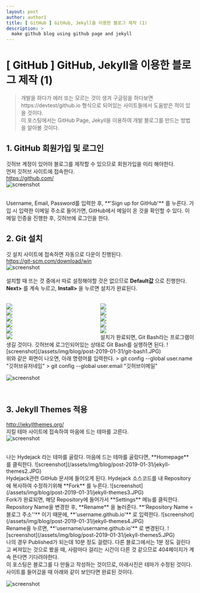 ```yaml
---
layout: post
author: author1
title: [ GitHub ] GitHub, Jekyll을 이용한 블로그 제작 (1)
description: >
  make github blog using github page and jekyll
---
```

# [ GitHub ] GitHub, Jekyll을 이용한 블로그 제작 (1)
> 개발을 하다가 에러 또는 모르는 것이 생겨 구글링을 하다보면  
> https://devtest/github.io 형식으로 되어있는 사이트들에서 도움받은 적이 있을 것이다.  
> 이 포스팅에서는 GitHub Page, Jekyll을 이용하여 개발 블로그를 만드는 방법을 알아볼 것이다.

## 1. GitHub 회원가입 및 로그인
깃허브 계정이 있어야 블로그를 제작할 수 있으므로 회원가입을 미리 해야한다.  
먼저 깃허브 사이트에 접속한다.  
<https://github.com/>  
![screenshot](/assets/img/blog/post-2019-01-31/github-signup-view.JPG)  

<br>
Username, Email, Password를 입력한 후, **'Sign up for GitHub'** 를 누른다.  
가입 시 입력한 이메일 주소로 들어가면, GitHub에서 메일이 온 것을 확인할 수 있다.  
이메일 인증을 진행한 후, 깃허브에 로그인을 한다.

<br>

## 2. Git 설치
깃 설치 사이트에 접속하면 자동으로 다운이 진행된다.  
<https://git-scm.com/download/win>  
![screenshot](/assets/img/blog/post-2019-01-31/git-site.JPG)  
<br>
설치할 때 뜨는 것 중에서 따로 설정해야할 것은 없으므로 **Default값** 으로 진행한다.  
**Next>** 를 계속 누르고, **Install>** 을 누르면 설치가 완료된다.  
<br>
<div style="width: 100%">
  <div style="width: 100%">
    <div style="width: 50%; float:left;">
      <img src="/assets/img/blog/post-2019-01-31/git-setup1.JPG">
    </div>
    <div style="width: 50%; float:left;">
      <img src="/assets/img/blog/post-2019-01-31/git-setup2.JPG">
    </div>
  </div>
  <div style="width: 100%">
    <div style="width: 50%; float:left;">
      <img src="/assets/img/blog/post-2019-01-31/git-setup3.JPG">
    </div>
    <div style="width: 50%; float:left;">
      <img src="/assets/img/blog/post-2019-01-31/git-setup4.JPG">
    </div>
  </div>
  <div style="width: 100%">
    <div style="width: 50%; float:left;">
      <img src="/assets/img/blog/post-2019-01-31/git-setup5.JPG">
    </div>
    <div style="width: 50%; float:left;">
      <img src="/assets/img/blog/post-2019-01-31/git-setup6.JPG">
    </div>
  </div>
  <div style="width: 100%">
    <div style="width: 50%; float:left;">
      <img src="/assets/img/blog/post-2019-01-31/git-setup7.JPG">
    </div>
    <div style="width: 50%; float:left;">
      <img src="/assets/img/blog/post-2019-01-31/git-setup8.JPG">
    </div>
  </div>
  <div style="width: 100%">
    <div style="width: 50%; float:left;">
      <img src="/assets/img/blog/post-2019-01-31/git-setup9.JPG">
    </div>
    <div style="width: 50%; float:left;">
      <img src="/assets/img/blog/post-2019-01-31/git-setup10.JPG">
    </div>
  </div>
  <div style="width: 100%">
    <div style="width: 50%; float:left;">
      <img src="/assets/img/blog/post-2019-01-31/git-setup11.JPG">
    </div>
    <div style="width: 50%; float:left;">
    </div>
  </div>
</div>


<br>
설치가 완료되면, Git Bash라는 프로그램이 생길 것이다.  
깃허브에 로그인되어있는 상태로 Git Bash를 실행하면 된다.  
![screenshot](/assets/img/blog/post-2019-01-31/git-bash1.JPG)  

<br>
위와 같은 화면이 나오면, 아래 명령어를 입력한다.  
> git config --global user.name "깃허브유저네임"  
> git config --global user.email "깃허브이메일"  

![screenshot](/assets/img/blog/post-2019-01-31/git-bash2.JPG)  

<br>

## 3. Jekyll Themes 적용
<http://jekyllthemes.org/>  
지킬 테마 사이트에 접속하여 마음에 드는 테마를 고른다.  
![screenshot](/assets/img/blog/post-2019-01-31/jekyll-themes1.JPG)  

<br>
나는 Hydejack 라는 테마를 골랐다.  
마음에 드는 테마를 골랐다면, **Homepage** 를 클릭한다.  
![screenshot](/assets/img/blog/post-2019-01-31/jekyll-themes2.JPG)  

<br>
Hydejack관련 GitHub 문서에 들어오게 된다.  
Hydejack 소스코드를 내 Repository에 복사하여 수정하기위해 **Fork** 를 누른다.  
![screenshot](/assets/img/blog/post-2019-01-31/jekyll-themes3.JPG)  

<br>
Fork가 완료되면, 해당 Repository에 들어가서 **Settings** 메뉴를 클릭한다.  
Repository Name을 변경한 후, **Rename** 을 눌러준다.  
**'Repository Name = 블로그 주소''** 이기 때문에, **'username.github.io'** 로 입력한다.  
![screenshot](/assets/img/blog/post-2019-01-31/jekyll-themes4.JPG)  

<br>
Rename을 누르면, **'username/username.github.io'** 로 변경된다.  
![screenshot](/assets/img/blog/post-2019-01-31/jekyll-themes5.JPG)  

<br>
나의 경우 Published가 되는데 10분 정도 걸렸다.
다른 블로그에서는 1분 정도 걸린다고 써져있는 것으로 봤을 때,
사람마다 걸리는 시간이 다른 것 같으므로 404페이지가 계속 뜬다면 기다려야한다.  
<br>
이 포스팅은 블로그를 다 만들고 작성하는 것이므로, 아래사진은 테마가 수정된 것이다.
사이트를 들어갔을 때 아래와 같이 보인다면 완료된 것이다.  

![screenshot](/assets/img/blog/post-2019-01-31/jekyll-themes6.JPG)  
